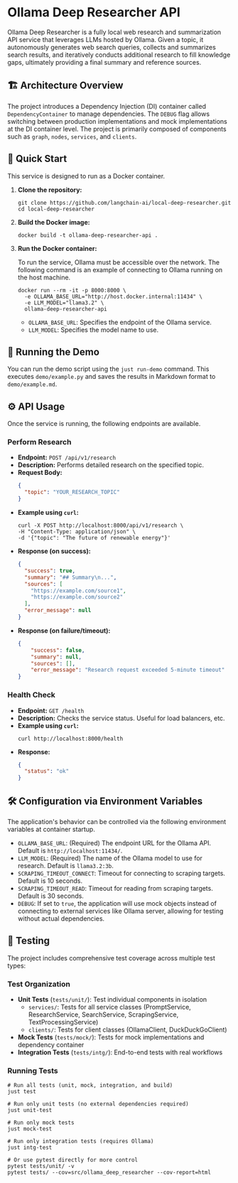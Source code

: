 # Ollama Deep Researcher API

Ollama Deep Researcher is a fully local web research and summarization API service that leverages LLMs hosted by Ollama. Given a topic, it autonomously generates web search queries, collects and summarizes search results, and iteratively conducts additional research to fill knowledge gaps, ultimately providing a final summary and reference sources.

## 🏗️ Architecture Overview

The project introduces a Dependency Injection (DI) container called `DependencyContainer` to manage dependencies. The `DEBUG` flag allows switching between production implementations and mock implementations at the DI container level. The project is primarily composed of components such as `graph`, `nodes`, `services`, and `clients`.

## 🚀 Quick Start

This service is designed to run as a Docker container.

1. **Clone the repository:**

    ```shell
    git clone https://github.com/langchain-ai/local-deep-researcher.git
    cd local-deep-researcher
    ```

2. **Build the Docker image:**

    ```shell
    docker build -t ollama-deep-researcher-api .
    ```

3. **Run the Docker container:**

    To run the service, Ollama must be accessible over the network. The following command is an example of connecting to Ollama running on the host machine.

    ```shell
    docker run --rm -it -p 8000:8000 \
      -e OLLAMA_BASE_URL="http://host.docker.internal:11434" \
      -e LLM_MODEL="llama3.2" \
      ollama-deep-researcher-api
    ```

      * `OLLAMA_BASE_URL`: Specifies the endpoint of the Ollama service.
      * `LLM_MODEL`: Specifies the model name to use.

## 🎯 Running the Demo

You can run the demo script using the `just run-demo` command. This executes `demo/example.py` and saves the results in Markdown format to `demo/example.md`.

## ⚙️ API Usage

Once the service is running, the following endpoints are available.

### Perform Research

  * **Endpoint:** `POST /api/v1/research`
  * **Description:** Performs detailed research on the specified topic.
  * **Request Body:**
    ```json
    {
      "topic": "YOUR_RESEARCH_TOPIC"
    }
    ```
  * **Example using `curl`:**
    ```shell
    curl -X POST http://localhost:8000/api/v1/research \
    -H "Content-Type: application/json" \
    -d '{"topic": "The future of renewable energy"}'
    ```
  * **Response (on success):**
    ```json
    {
      "success": true,
      "summary": "## Summary\n...",
      "sources": [
        "https://example.com/source1",
        "https://example.com/source2"
      ],
      "error_message": null
    }
    ```
  * **Response (on failure/timeout):**
    ```json
    {
        "success": false,
        "summary": null,
        "sources": [],
        "error_message": "Research request exceeded 5-minute timeout"
    }
    ```

### Health Check

  * **Endpoint:** `GET /health`
  * **Description:** Checks the service status. Useful for load balancers, etc.
  * **Example using `curl`:**
    ```shell
    curl http://localhost:8000/health
    ```
  * **Response:**
    ```json
    {
      "status": "ok"
    }
    ```

## 🛠️ Configuration via Environment Variables

The application's behavior can be controlled via the following environment variables at container startup.

  * `OLLAMA_BASE_URL`: (Required) The endpoint URL for the Ollama API. Default is `http://localhost:11434/`.
  * `LLM_MODEL`: (Required) The name of the Ollama model to use for research. Default is `llama3.2:3b`.
  * `SCRAPING_TIMEOUT_CONNECT`: Timeout for connecting to scraping targets. Default is 10 seconds.
  * `SCRAPING_TIMEOUT_READ`: Timeout for reading from scraping targets. Default is 30 seconds.
  * `DEBUG`: If set to `true`, the application will use mock objects instead of connecting to external services like Ollama server, allowing for testing without actual dependencies.

## 🧪 Testing

The project includes comprehensive test coverage across multiple test types:

### Test Organization

- **Unit Tests** (`tests/unit/`): Test individual components in isolation
  - `services/`: Tests for all service classes (PromptService, ResearchService, SearchService, ScrapingService, TextProcessingService)
  - `clients/`: Tests for client classes (OllamaClient, DuckDuckGoClient)
- **Mock Tests** (`tests/mock/`): Tests for mock implementations and dependency container
- **Integration Tests** (`tests/intg/`): End-to-end tests with real workflows

### Running Tests

```shell
# Run all tests (unit, mock, integration, and build)
just test

# Run only unit tests (no external dependencies required)
just unit-test

# Run only mock tests
just mock-test

# Run only integration tests (requires Ollama)
just intg-test

# Or use pytest directly for more control
pytest tests/unit/ -v
pytest tests/ --cov=src/ollama_deep_researcher --cov-report=html
```